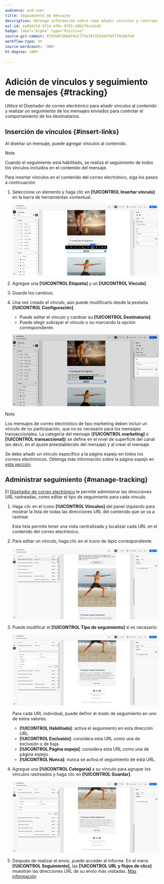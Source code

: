 ```yaml
---
audience: end-user
title: Seguimiento de mensajes
description: Obtenga información sobre cómo añadir vínculos y rastrear los mensajes enviados
exl-id: ea0d4214-5f14-470c-8791-e8b179ca3a42
badge: label="Alpha" type="Positive"
source-git-commit: 0703b872bb8f452773e76f2524d47bf774c687e0
workflow-type: ht
source-wordcount: '369'
ht-degree: 100%

---
```


# Adición de vínculos y seguimiento de mensajes {#tracking}

Utilice el Diseñador de correo electrónico para añadir vínculos al contenido y realizar un seguimiento de los mensajes enviados para controlar el comportamiento de los destinatarios.

## Inserción de vínculos {#insert-links}

Al diseñar un mensaje, puede agregar vínculos al contenido.

>[!NOTE]
>
>Cuando el seguimiento está habilitado, se realiza el seguimiento de todos los vínculos incluidos en el contenido del mensaje.

Para insertar vínculos en el contenido del correo electrónico, siga los pasos a continuación:

1. Seleccione un elemento y haga clic en **[!UICONTROL Insertar vínculo]** en la barra de herramientas contextual.

   ![](assets/message-tracking-insert-link.png)

1. Agregue una **[!UICONTROL Etiqueta]** y un **[!UICONTROL Vínculo]**.

1. Guarde los cambios.

1. Una vez creado el vínculo, aún puede modificarlo desde la pestaña **[!UICONTROL Configuración]**.

   * Puede editar el vínculo y cambiar su **[!UICONTROL Destinatario]**.
   * Puede elegir subrayar el vínculo o no marcando la opción correspondiente.

   ![](assets/message-tracking-link-settings.png)

>[!NOTE]
>
>Los mensajes de correo electrónico de tipo marketing deben incluir un vínculo de no participación, que no es necesario para los mensajes transaccionales. La categoría del mensaje (**[!UICONTROL marketing]** o **[!UICONTROL transaccional]**) se define en el nivel de superficie del canal (es decir, en el ajuste preestablecido del mensaje) y al crear el mensaje.

Se debe añadir un vínculo específico a la página espejo en todos los correos electrónicos. Obtenga más información sobre la página espejo en [esta sección](mirror-page.md).

## Administrar seguimiento {#manage-tracking}

El [Diseñador de correo electrónico](create-email-content.md) le permite administrar las direcciones URL rastreadas, como editar el tipo de seguimiento para cada vínculo.

1. Haga clic en el icono **[!UICONTROL Vínculos]** del panel izquierdo para mostrar la lista de todas las direcciones URL del contenido que se va a rastrear.

   Esta lista permite tener una vista centralizada y localizar cada URL en el contenido del correo electrónico.

1. Para editar un vínculo, haga clic en el icono de lápiz correspondiente.

   ![](assets/message-tracking-edit-links.png)

1. Puede modificar el **[!UICONTROL Tipo de seguimiento]** si es necesario:

   ![](assets/message-tracking-edit-a-link.png)

   Para cada URL individual, puede definir el modo de seguimiento en uno de estos valores:

   * **[!UICONTROL Habilitado]**: activa el seguimiento en esta dirección URL.
   * **[!UICONTROL Exclusión]**: considera esta URL como una de exclusión o de baja.
   * **[!UICONTROL Página espejo]**: considera esta URL como una de página espejo.
   * **[!UICONTROL Nunca]**: nunca se activa el seguimiento de esta URL. <!--This information is saved: if the URL appears again in a future message, its tracking is automatically deactivated.-->

1. Agregue una **[!UICONTROL Categoría]** a su vínculo para agrupar los vínculos rastreados y haga clic en **[!UICONTROL Guardar]**.

   ![](assets/message-tracking-edit-a-link_2.png)

1. Después de realizar el envío, puede acceder al informe. En el menú **[!UICONTROL Seguimiento]**, las **[!UICONTROL URL y flujos de clics]** muestran las direcciones URL de su envío más visitadas. [Más información](../reporting/gs-reports.md)
